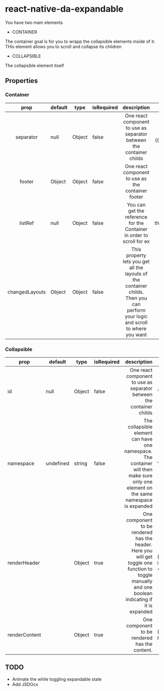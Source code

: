 # react-native-da-expandable

You have two main elements

- CONTAINER

The container goal is for you to wrapp the collapsible elements inside of it. THis element allows you to scroll and collapse 
its children

- COLLAPSIBLE

The collapsible element itself

## Properties

### Container

|      prop      | default | type   | isRequired |                                                            description                                                            |                      example                     |
|:--------------:|---------|--------|------------|:---------------------------------------------------------------------------------------------------------------------------------:|:------------------------------------------------:|
| separator      | null    | Object | false      | One react component to use as separator between the container childs                                                              | () => <View style={{marginVertical: 10}}></View> |
| footer         | Object  | Object | false      | One react component to use as the container footer                                                                                | () => <View><Text>FOOTER</Text></View>           |
| listRef        | null    | Object | false      | You can get the reference for the Container in order to scroll for ex                                                             | ref => this.containerRef = ref                   |
| changedLayouts | Object  | Object | false      | This property lets you get all the layouts of the container childs.  Then you can perform your logic and scroll to where you want |                                                  |

### Collapsible

| prop          | default   | type   | isRequired |                                                                                                                                        description | example                                     |
|---------------|-----------|--------|------------|---------------------------------------------------------------------------------------------------------------------------------------------------:|---------------------------------------------|
| id            | null      | Object | false      | One react component to use as separator between the container childs                                                                               | 'myid'                                      |
| namespace     | undefined | string | false      | The collapsible element can have one namespace.  The container will then make sure only one element on the same namespace is  expanded             | 'expandall'                                 |
| renderHeader  |           | Object | true       | One component to be rendered has the header. Here you will get toggle one function to toggle manually and one boolean indicating if it is expanded | (toggle, isExpanded) => <Text>HEADER</Text> |
| renderContent |           | Object | true       | One component to be rendered has the content.                                                                                                      | () => HEADER                                |

## TODO
- Animate the while toggling expandable state
- Add JSDOcs
